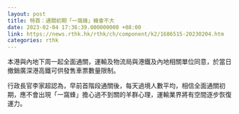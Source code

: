 ```yaml
---
layout: post
title: 特首：通關初期「一窩蜂」機會不大
date: 2023-02-04 17:36:39.000000000 +08:00
link: https://news.rthk.hk/rthk/ch/component/k2/1686515-20230204.htm
categories: rthk
---
```


本港與內地下周一起全面通關，運輸及物流局與港鐵及內地相關單位同意，於當日撤銷廣深港高鐵可供發售車票數量限制。

行政長官李家超認為，早前首階段通關後，每天過境人數平均，相信全面通關初期，應不會出現「一窩蜂」擔心過不到關的羊群心理，運輸業界將有空間逐步恢復運力。
